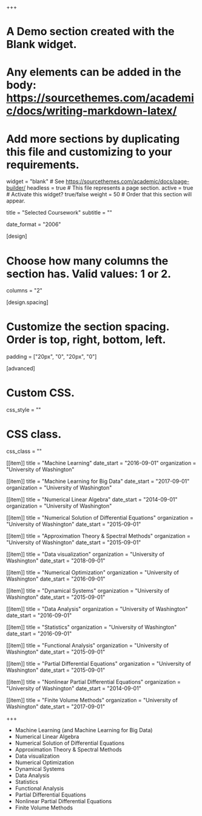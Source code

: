 +++
# A Demo section created with the Blank widget.
# Any elements can be added in the body: https://sourcethemes.com/academic/docs/writing-markdown-latex/
# Add more sections by duplicating this file and customizing to your requirements.

widget = "blank"  # See https://sourcethemes.com/academic/docs/page-builder/
headless = true  # This file represents a page section.
active = true  # Activate this widget? true/false
weight = 50  # Order that this section will appear.

title = "Selected Coursework"
subtitle = ""

date_format = "2006"

[design]
  # Choose how many columns the section has. Valid values: 1 or 2.
  columns = "2"

[design.spacing]
  # Customize the section spacing. Order is top, right, bottom, left.
  padding = ["20px", "0", "20px", "0"]

[advanced]
 # Custom CSS. 
 css_style = ""
 
 # CSS class.
 css_class = ""


[[item]]
  title = "Machine Learning"
  date_start = "2016-09-01"
  organization = "University of Washington"

[[item]]
  title = "Machine Learning for Big Data"
  date_start = "2017-09-01"
  organization = "University of Washington"

[[item]]
  title = "Numerical Linear Algebra"
  date_start = "2014-09-01"
  organization = "University of Washington"

[[item]]
  title = "Numerical Solution of Differential Equations"
  organization = "University of Washington"
  date_start = "2015-09-01"

[[item]]
  title = "Approximation Theory & Spectral Methods"
  organization = "University of Washington"
  date_start = "2015-09-01"

[[item]]
  title = "Data visualization"
  organization = "University of Washington"
  date_start = "2018-09-01"

[[item]]
  title = "Numerical Optimization"
  organization = "University of Washington"
  date_start = "2016-09-01"

[[item]]
  title = "Dynamical Systems"
  organization = "University of Washington"
  date_start = "2015-09-01"

[[item]]
  title = "Data Analysis"
  organization = "University of Washington"
  date_start = "2016-09-01"

[[item]]
  title = "Statistics"
  organization = "University of Washington"
  date_start = "2016-09-01"

[[item]]
  title = "Functional Analysis"
  organization = "University of Washington"
  date_start = "2015-09-01"

[[item]]
  title = "Partial Differential Equations"
  organization = "University of Washington"
  date_start = "2015-09-01"

[[item]]
  title = "Nonlinear Partial Differential Equations"
  organization = "University of Washington"
  date_start = "2014-09-01"

[[item]]
  title = "Finite Volume Methods"
  organization = "University of Washington"
  date_start = "2017-09-01"

+++

- Machine Learning (and Machine Learning for Big Data)
- Numerical Linear Algebra
- Numerical Solution of Differential Equations
- Approximation Theory & Spectral Methods
- Data visualization
- Numerical Optimization
- Dynamical Systems
- Data Analysis
- Statistics
- Functional Analysis
- Partial Differential Equations
- Nonlinear Partial Differential Equations
- Finite Volume Methods